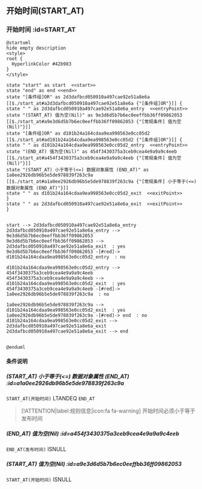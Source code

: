 ## 开始时间(START_AT) <!-- {docsify-ignore-all} -->

   

### 开始时间 :id=START_AT

```plantuml
@startuml
hide empty description
<style>
root {
  HyperlinkColor #42b983
}
</style>

state "start" as start  <<start>>
state "end" as end <<end>>
state "[条件组]OR" as 2d3dafbcd050910a497cae92e51a8e6a [[$./start_at#a2d3dafbcd050910a497cae92e51a8e6a {"[条件组]OR"}]] {
state " " as 2d3dafbcd050910a497cae92e51a8e6a_entry  <<entryPoint>>
state "(START_AT) 值为空(Nil)" as 9e3d6d5b7b6ec0eeffbb36ff09862053 [[$./start_at#a9e3d6d5b7b6ec0eeffbb36ff09862053 {"[常规条件] 值为空(Nil)"}]]
state "[条件组]OR" as d101b24a164cdaa9ea998563e0cc05d2 [[$./start_at#ad101b24a164cdaa9ea998563e0cc05d2 {"[条件组]OR"}]] {
state " " as d101b24a164cdaa9ea998563e0cc05d2_entry  <<entryPoint>>
state "(END_AT) 值为空(Nil)" as 454f3430375a3ceb9cea4e9a9a9c4eeb [[$./start_at#a454f3430375a3ceb9cea4e9a9a9c4eeb {"[常规条件] 值为空(Nil)"}]]
state "(START_AT) 小于等于(<=) 数据对象属性 (END_AT)" as 1a0ee2926db96b5e5de978839f263c9a [[$./start_at#a1a0ee2926db96b5e5de978839f263c9a {"[常规条件] 小于等于(<=) 数据对象属性 (END_AT)"}]]
state " " as d101b24a164cdaa9ea998563e0cc05d2_exit  <<exitPoint>>
}
state " " as 2d3dafbcd050910a497cae92e51a8e6a_exit  <<exitPoint>>
}


start --> 2d3dafbcd050910a497cae92e51a8e6a_entry 
2d3dafbcd050910a497cae92e51a8e6a_entry --> 9e3d6d5b7b6ec0eeffbb36ff09862053 
9e3d6d5b7b6ec0eeffbb36ff09862053 --> 2d3dafbcd050910a497cae92e51a8e6a_exit  : yes
9e3d6d5b7b6ec0eeffbb36ff09862053 -[#red]-> d101b24a164cdaa9ea998563e0cc05d2_entry  : no

d101b24a164cdaa9ea998563e0cc05d2_entry --> 454f3430375a3ceb9cea4e9a9a9c4eeb 
454f3430375a3ceb9cea4e9a9a9c4eeb --> d101b24a164cdaa9ea998563e0cc05d2_exit  : yes
454f3430375a3ceb9cea4e9a9a9c4eeb -[#red]-> 1a0ee2926db96b5e5de978839f263c9a  : no

1a0ee2926db96b5e5de978839f263c9a --> d101b24a164cdaa9ea998563e0cc05d2_exit  : yes
1a0ee2926db96b5e5de978839f263c9a -[#red]-> end  : no
d101b24a164cdaa9ea998563e0cc05d2_exit --> 2d3dafbcd050910a497cae92e51a8e6a_exit 
2d3dafbcd050910a497cae92e51a8e6a_exit --> end 


@enduml
```

#### 条件说明

##### (START_AT) 小于等于(<=) 数据对象属性 (END_AT) :id=a1a0ee2926db96b5e5de978839f263c9a



`START_AT(开始时间)` LTANDEQ  `END_AT`

> [!ATTENTION|label:规则信息|icon:fa fa-warning]
> 开始时间必须小于等于发布时间


##### (END_AT) 值为空(Nil) :id=a454f3430375a3ceb9cea4e9a9a9c4eeb



`END_AT(发布时间)` ISNULL 

##### (START_AT) 值为空(Nil) :id=a9e3d6d5b7b6ec0eeffbb36ff09862053



`START_AT(开始时间)` ISNULL 






